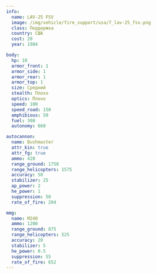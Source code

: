 ```yaml
---
info:
  name: LAV-25 FSV
  image: /img/vehicle/fire_support/usa/7_lav-25_fsv.png
  class: Поддержка
  country: США
  cost: 20
  year: 1984

body:
  hp: 10
  armor_front: 1
  armor_side: 1
  armor_rear: 1
  armor_top: 1
  size: Средний
  stealth: Плохо
  optics: Плохо
  speed: 100
  speed_road: 150
  amphibious: 50
  fuel: 300
  autonomy: 660

autocannon:
  name: Bushmaster
  attr_kin: true
  attr_fg: true
  ammo: 420
  range_ground: 1750
  range_helicopters: 1575
  accuracy: 50
  stabilizer: 25
  ap_power: 2
  he_power: 1
  suppression: 50
  rate_of_fire: 204

mmg:
  name: M240
  ammo: 1200
  range_ground: 875
  range_helicopters: 525
  accuracy: 20
  stabilizer: 5
  he_power: 0.5
  suppression: 55
  rate_of_fire: 652
---
```

